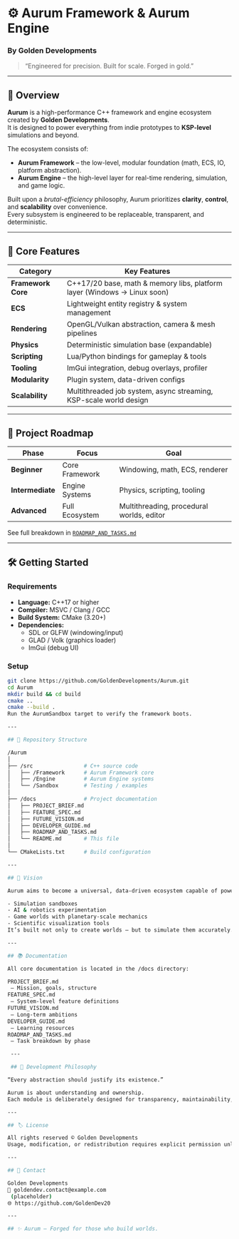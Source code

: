 ﻿# ⚙️ Aurum Framework & Aurum Engine
### By Golden Developments

> “Engineered for precision. Built for scale. Forged in gold.”

---

## 🧭 Overview

**Aurum** is a high-performance C++ framework and engine ecosystem created by **Golden Developments**.  
It is designed to power everything from indie prototypes to **KSP-level** simulations and beyond.

The ecosystem consists of:

- **Aurum Framework** – the low-level, modular foundation (math, ECS, IO, platform abstraction).
- **Aurum Engine** – the high-level layer for real-time rendering, simulation, and game logic.

Built upon a *brutal-efficiency* philosophy, Aurum prioritizes **clarity**, **control**, and **scalability** over convenience.  
Every subsystem is engineered to be replaceable, transparent, and deterministic.

---

## 🧱 Core Features

| Category | Key Features |
|-----------|---------------|
| **Framework Core** | C++17/20 base, math & memory libs, platform layer (Windows → Linux soon) |
| **ECS** | Lightweight entity registry & system management |
| **Rendering** | OpenGL/Vulkan abstraction, camera & mesh pipelines |
| **Physics** | Deterministic simulation base (expandable) |
| **Scripting** | Lua/Python bindings for gameplay & tools |
| **Tooling** | ImGui integration, debug overlays, profiler |
| **Modularity** | Plugin system, data-driven configs |
| **Scalability** | Multithreaded job system, async streaming, KSP-scale world design |

---

## 🧭 Project Roadmap

| Phase | Focus | Goal |
|-------|--------|------|
| **Beginner** | Core Framework | Windowing, math, ECS, renderer |
| **Intermediate** | Engine Systems | Physics, scripting, tooling |
| **Advanced** | Full Ecosystem | Multithreading, procedural worlds, editor |

See full breakdown in [`ROADMAP_AND_TASKS.md`](./ROADMAP_AND_TASKS.md)

---

## 🛠️ Getting Started

### Requirements
- **Language:** C++17 or higher  
- **Compiler:** MSVC / Clang / GCC  
- **Build System:** CMake (3.20+)  
- **Dependencies:**  
  - SDL or GLFW (windowing/input)  
  - GLAD / Volk (graphics loader)  
  - ImGui (debug UI)

### Setup
```bash
git clone https://github.com/GoldenDevelopments/Aurum.git
cd Aurum
mkdir build && cd build
cmake ..
cmake --build .
Run the AurumSandbox target to verify the framework boots.

---

## 🧩 Repository Structure

/Aurum
│
├── /src                # C++ source code
│   ├── /Framework      # Aurum Framework core
│   ├── /Engine         # Aurum Engine systems
│   └── /Sandbox        # Testing / examples
│
├── /docs               # Project documentation
│   ├── PROJECT_BRIEF.md
│   ├── FEATURE_SPEC.md
│   ├── FUTURE_VISION.md
│   ├── DEVELOPER_GUIDE.md
│   ├── ROADMAP_AND_TASKS.md
│   └── README.md       # This file
│
└── CMakeLists.txt      # Build configuration

---

## 🌌 Vision

Aurum aims to become a universal, data-driven ecosystem capable of powering:

- Simulation sandboxes
- AI & robotics experimentation
- Game worlds with planetary-scale mechanics
- Scientific visualization tools
It’s built not only to create worlds — but to simulate them accurately.

---

## 📚 Documentation

All core documentation is located in the /docs directory:

PROJECT_BRIEF.md
 – Mission, goals, structure
FEATURE_SPEC.md
 – System-level feature definitions
FUTURE_VISION.md
 – Long-term ambitions
DEVELOPER_GUIDE.md
 – Learning resources
ROADMAP_AND_TASKS.md
 – Task breakdown by phase

 ---

 ## 🧠 Development Philosophy

“Every abstraction should justify its existence.”

Aurum is about understanding and ownership.
Each module is deliberately designed for transparency, maintainability, and extendability — even under extreme simulation loads.

---

## 🏷️ License

All rights reserved © Golden Developments
Usage, modification, or redistribution requires explicit permission unless otherwise stated per project.

---

## 🤝 Contact

Golden Developments
📧 goldendev.contact@example.com
 (placeholder)
🌐 https://github.com/GoldenDev20

---

## ✨ Aurum – Forged for those who build worlds.